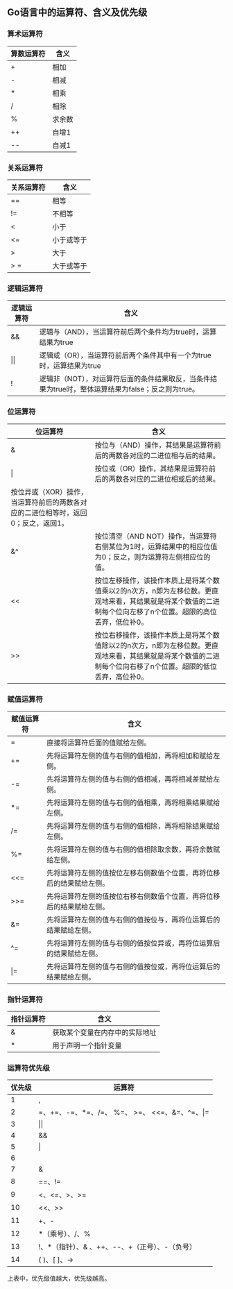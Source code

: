 ## Go语言中的运算符、含义及优先级

### 算术运算符

| 算数运算符 | 含义   |
| ---------- | ------ |
| +          | 相加   |
| -          | 相减   |
| *          | 相乘   |
| /          | 相除   |
| %          | 求余数 |
| ++         | 自增1  |
| --         | 自减1  |

### 关系运算符

| 关系运算符 | 含义       |
| ---------- | ---------- |
| ==         | 相等       |
| !=         | 不相等     |
| <          | 小于       |
| <=         | 小于或等于 |
| >          | 大于       |
| > =        | 大于或等于 |

### 逻辑运算符

| **逻辑运算符** | **含义**                                                     |
| -------------- | ------------------------------------------------------------ |
| &&             | 逻辑与（AND），当运算符前后两个条件均为true时，运算结果为true |
| \|\|           | 逻辑或（OR），当运算符前后两个条件其中有一个为true时，运算结果为true |
| !              | 逻辑非（NOT），对运算符后面的条件结果取反，当条件结果为true时，整体运算结果为false；反之则为true。 |

### 位运算符

| 位运算符                                                     | **含义**                                                     |
| ------------------------------------------------------------ | ------------------------------------------------------------ |
| &                                                            | 按位与（AND）操作，其结果是运算符前后的两数各对应的二进位相与后的结果。 |
| \|                                                           | 按位或（OR）操作，其结果是运算符前后的两数各对应的二进位相或后的结果。 |
| 按位异或（XOR）操作，当运算符前后的两数各对应的二进位相等时，返回0；反之，返回1。 |                                                              |
| &^                                                           | 按位清空（AND NOT）操作，当运算符右侧某位为1时，运算结果中的相应位值为0；反之，则为运算符左侧相应位的值。 |
| <<                                                           | 按位左移操作，该操作本质上是将某个数值乘以2的n次方，n即为左移位数。更直观地来看，其结果就是将某个数值的二进制每个位向左移了n个位置。超限的高位丢弃，低位补0。 |
| >>                                                           | 按位右移操作，该操作本质上是将某个数值除以2的n次方，n即为左移位数。更直观地来看，其结果就是将某个数值的二进制每个位向右移了n个位置。超限的低位丢弃，高位补0。 |

### 赋值运算符

| **赋值运算符** | **含义**                                                     |
| -------------- | ------------------------------------------------------------ |
| =              | 直接将运算符后面的值赋给左侧。                               |
| +=             | 先将运算符左侧的值与右侧的值相加，再将相加和赋给左侧。       |
| -=             | 先将运算符左侧的值与右侧的值相减，再将相减差赋给左侧。       |
| *=             | 先将运算符左侧的值与右侧的值相乘，再将相乘结果赋给左侧。     |
| /=             | 先将运算符左侧的值与右侧的值相除，再将相除结果赋给左侧。     |
| %=             | 先将运算符左侧的值与右侧的值相除取余数，再将余数赋给左侧。   |
| <<=            | 先将运算符左侧的值按位左移右侧数值个位置，再将位移后的结果赋给左侧。 |
| >>=            | 先将运算符左侧的值按位右移右侧数值个位置，再将位移后的结果赋给左侧。 |
| &=             | 先将运算符左侧的值与右侧的值按位与，再将位运算后的结果赋给左侧。 |
| ^=             | 先将运算符左侧的值与右侧的值按位异或，再将位运算后的结果赋给左侧。 |
| \|=            | 先将运算符左侧的值与右侧的值按位或，再将位运算后的结果赋给左侧。 |

### 指针运算符

| **指针运算符** | 含义                           |
| -------------- | ------------------------------ |
| &              | 获取某个变量在内存中的实际地址 |
| *              | 用于声明一个指针变量           |

### 运算符优先级

| 优先级 | 运算符                                         |
| ------ | ---------------------------------------------- |
| 1      | ,                                              |
| 2      | =、+=、-=、*=、/=、 %=、 >=、 <<=、&=、^=、\|= |
| 3      | \|\|                                           |
| 4      | &&                                             |
| 5      | \|                                             |
| 6      |                                                |
| 7      | &                                              |
| 8      | ==、!=                                         |
| 9      | <、<=、>、>=                                   |
| 10     | <<、>>                                         |
| 11     | +、-                                           |
| 12     | *（乘号）、/、%                                |
| 13     | !、*（指针）、& 、++、--、+（正号）、-（负号） |
| 14     | ( )、[ ]、->                                   |

上表中，优先级值越大，优先级越高。